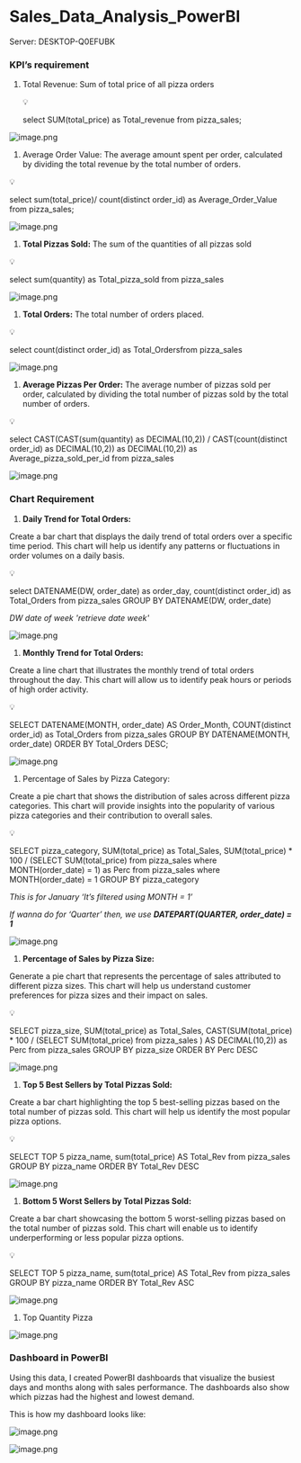 # Sales_Data_Analysis_PowerBI
Server: DESKTOP-Q0EFUBK

### KPI’s requirement

1. Total Revenue: Sum of total price of all pizza orders
    
    <aside>
    💡
    
    select SUM(total_price) as Total_revenue from pizza_sales;
    
    </aside>
    

![image.png](https://prod-files-secure.s3.us-west-2.amazonaws.com/ac6299d3-d945-4187-bab5-09cb0952ed52/6c68bb4c-8bff-40d7-aa02-6e56b5e78124/image.png)

1. Average Order Value: The average amount spent per order, calculated by dividing the total revenue by the total number of orders.

<aside>
💡

select sum(total_price)/ count(distinct order_id) as Average_Order_Value from pizza_sales;

</aside>

![image.png](https://prod-files-secure.s3.us-west-2.amazonaws.com/ac6299d3-d945-4187-bab5-09cb0952ed52/827da682-c6fc-4049-8580-fac92fe4fd2b/image.png)

1. **Total Pizzas Sold:** The sum of the quantities of all pizzas sold

<aside>
💡

 select sum(quantity) as Total_pizza_sold from pizza_sales

</aside>

![image.png](https://prod-files-secure.s3.us-west-2.amazonaws.com/ac6299d3-d945-4187-bab5-09cb0952ed52/8b923b7f-79c7-4428-a89c-acbbb29b730e/image.png)

1. **Total Orders:** The total number of orders placed.

<aside>
💡

 select count(distinct order_id) as Total_Ordersfrom pizza_sales

</aside>

![image.png](https://prod-files-secure.s3.us-west-2.amazonaws.com/ac6299d3-d945-4187-bab5-09cb0952ed52/bc468380-c7e1-4adf-a820-7197f3eea890/image.png)

1. **Average Pizzas Per Order:** The average number of pizzas sold per order, calculated by dividing the total number of pizzas sold by the total number of orders. 

<aside>
💡

select CAST(CAST(sum(quantity) as DECIMAL(10,2)) / CAST(count(distinct order_id) as DECIMAL(10,2)) as DECIMAL(10,2)) as Average_pizza_sold_per_id from pizza_sales

</aside>

![image.png](https://prod-files-secure.s3.us-west-2.amazonaws.com/ac6299d3-d945-4187-bab5-09cb0952ed52/b19faabd-1324-4c3f-99f5-6add1e244204/image.png)

### **Chart Requirement**

1. **Daily Trend for Total Orders:**

Create a bar chart that displays the daily trend of total orders over a specific time period. This chart will help us identify any patterns or fluctuations in order volumes on a daily basis.

<aside>
💡

select DATENAME(DW, order_date) as order_day, count(distinct order_id) as Total_Orders from pizza_sales GROUP BY DATENAME(DW, order_date)

</aside>

*DW date of week 'retrieve date week'*

![image.png](https://prod-files-secure.s3.us-west-2.amazonaws.com/ac6299d3-d945-4187-bab5-09cb0952ed52/47355838-b19d-4d6c-bfaa-2d83bc156740/image.png)

1. **Monthly Trend for Total Orders:**

Create a line chart that illustrates the monthly trend of total orders throughout the day. This chart will allow us to identify peak hours or periods of high order activity.

<aside>
💡

SELECT DATENAME(MONTH, order_date) AS Order_Month,
COUNT(distinct order_id) as Total_Orders from pizza_sales GROUP BY DATENAME(MONTH, order_date) ORDER BY Total_Orders DESC;

</aside>

![image.png](https://prod-files-secure.s3.us-west-2.amazonaws.com/ac6299d3-d945-4187-bab5-09cb0952ed52/16e3162c-9264-488d-b3e9-819703c6da59/image.png)

1. Percentage of Sales by Pizza Category:

Create a pie chart that shows the distribution of sales across different pizza categories. This chart will provide insights into the popularity of various pizza categories and their contribution to overall sales.

<aside>
💡

SELECT pizza_category, SUM(total_price) as Total_Sales, SUM(total_price) * 100 / (SELECT SUM(total_price) from pizza_sales where MONTH(order_date) = 1) as Perc from pizza_sales
where MONTH(order_date) = 1
GROUP BY pizza_category

</aside>

*This is for January ‘It’s filtered using MONTH = 1’*

*If wanna do for ‘Quarter’ then, we use **DATEPART(QUARTER, order_date) = 1***

![image.png](https://prod-files-secure.s3.us-west-2.amazonaws.com/ac6299d3-d945-4187-bab5-09cb0952ed52/7e9f31a6-0810-4d13-b97e-ea044a677d00/image.png)

1. **Percentage of Sales by Pizza Size:**

Generate a pie chart that represents the percentage of sales attributed to different pizza sizes. This chart will help us understand customer preferences for pizza sizes and their impact on sales.

<aside>
💡

SELECT pizza_size, SUM(total_price) as Total_Sales, CAST(SUM(total_price) * 100 / (SELECT SUM(total_price)
from pizza_sales ) AS DECIMAL(10,2)) as Perc from pizza_sales
GROUP BY pizza_size
ORDER BY Perc DESC

</aside>

![image.png](https://prod-files-secure.s3.us-west-2.amazonaws.com/ac6299d3-d945-4187-bab5-09cb0952ed52/285c3b67-e862-49ac-9048-bf1018ebb9b9/image.png)

1. **Top 5 Best Sellers by Total Pizzas Sold:**

Create a bar chart highlighting the top 5 best-selling pizzas based on the total number of pizzas sold. This chart will help us identify the most popular pizza options.

<aside>
💡

SELECT TOP 5 pizza_name, sum(total_price) AS Total_Rev from pizza_sales
GROUP BY pizza_name
ORDER BY Total_Rev DESC

</aside>

![image.png](https://prod-files-secure.s3.us-west-2.amazonaws.com/ac6299d3-d945-4187-bab5-09cb0952ed52/30e3bf08-ab27-41a6-a5e1-2c74cccd881f/image.png)

1. **Bottom 5 Worst Sellers by Total Pizzas Sold:**

Create a bar chart showcasing the bottom 5 worst-selling pizzas based on the total number of pizzas sold. This chart will enable us to identify underperforming or less popular pizza options.

<aside>
💡

SELECT TOP 5 pizza_name, sum(total_price) AS Total_Rev from pizza_sales
GROUP BY pizza_name
ORDER BY Total_Rev ASC

</aside>

![image.png](https://prod-files-secure.s3.us-west-2.amazonaws.com/ac6299d3-d945-4187-bab5-09cb0952ed52/13d46ac0-484c-4a2e-8a1a-7f07d49ea309/image.png)

1. Top Quantity Pizza

![image.png](https://prod-files-secure.s3.us-west-2.amazonaws.com/ac6299d3-d945-4187-bab5-09cb0952ed52/2d96f009-abcb-48bb-a0b4-398616cbf5f2/image.png)

### Dashboard in PowerBI

Using this data, I created PowerBI dashboards that visualize the busiest days and months along with sales performance. The dashboards also show which pizzas had the highest and lowest demand.

This is how my dashboard looks like:

![image.png](https://prod-files-secure.s3.us-west-2.amazonaws.com/ac6299d3-d945-4187-bab5-09cb0952ed52/0f8b2041-d123-400a-97bc-c74f1f6dea70/image.png)

![image.png](https://prod-files-secure.s3.us-west-2.amazonaws.com/ac6299d3-d945-4187-bab5-09cb0952ed52/a5dbac14-a266-44ab-a568-67b69608dda6/image.png)

